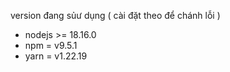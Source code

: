
version đang sủư dụng  ( cài đặt theo để chánh lỗi )

* nodejs >= 18.16.0
* npm = v9.5.1
* yarn = v1.22.19

